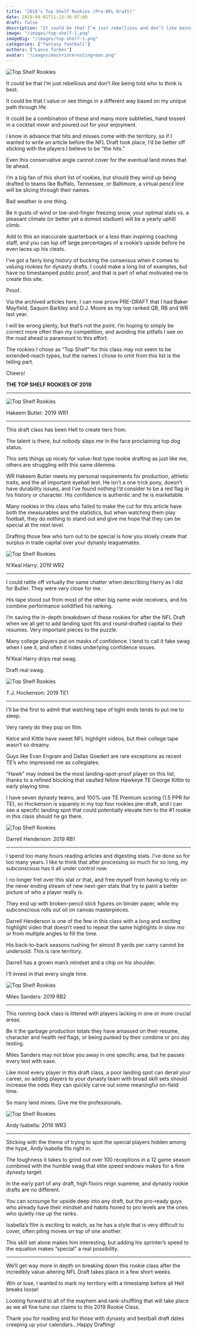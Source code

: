 ```yaml
---
title: "2019's Top Shelf Rookies (Pre-NFL Draft)"
date: 2019-04-01T11:23:36-07:00
draft: false
description: "It could be that I’m just rebellious and don’t like being told who to think is best."
image: "/images/top-shelf-1.png"
imageBig: "/images/top-shelf-1.png"
categories: ["fantasy football"]
authors: ["Lance Turbes"]
avatar: "/images/most+interesting+man.png"
---
```


![Top Shelf Rookies](/images/top-shelf-1.png)

It could be that I’m just rebellious and don’t like being told who to think is best.

It could be that I value or see things in a different way based on my unique path through life.

It could be a combination of these and many more subtleties, hand tossed in a cocktail mixer and poured out for your enjoyment.

I know in advance that hits and misses come with the territory, so if I wanted to write an article before the NFL Draft took place, I’d be better off sticking with the players I believe to be “the hits.”

Even this conservative angle cannot cover for the eventual land mines that lie ahead.

I’m a big fan of this short list of rookies, but should they wind up being drafted to teams like Buffalo, Tennessee, or Baltimore, a virtual pencil line will be slicing through their names.

Bad weather is one thing.

Be it gusts of wind or toe-and-finger freezing snow, your optimal stats vs. a pleasant climate (or better yet a domed stadium) will be a yearly uphill climb.

Add to this an inaccurate quarterback or a less than inspiring coaching staff, and you can lop off large percentages of a rookie’s upside before he even laces up his cleats.

I’ve got a fairly long history of bucking the consensus when it comes to valuing rookies for dynasty drafts. I could make a long list of examples, but have no timestamped public proof, and that is part of what motivated me to create this site.

Proof.

Via the archived articles here, I can now prove PRE-DRAFT that I had Baker Mayfield, Saquon Barkley and D.J. Moore as my top ranked QB, RB and WR last year.

I will be wrong plenty, but that’s not the point. I’m hoping to simply be correct more often than my competition, and avoiding the pitfalls I see on the road ahead is paramount to this effort.

The rookies I chose as “Top Shelf” for this class may not seem to be extended-reach types, but the names I chose to omit from this list is the telling part.

Cheers!

**THE TOP SHELF ROOKIES OF 2019**

---

![Top Shelf Rookies](/images/top-shelf-2.png)

Hakeem Butler: 2019 WR1

---

This draft class has been Hell to create tiers from.

The talent is there, but nobody slaps me in the face proclaiming top dog status.

This sets things up nicely for value-fest type rookie drafting as just like me, others are struggling with this same dilemma.

WR Hakeem Butler meets my personal requirements for production, athletic traits, and the all important eyeball test. He isn’t a one trick pony, doesn’t have durability issues, and I’ve found nothing I’d consider to be a red flag in his history or character. His confidence is authentic and he is marketable.

Many rookies in this class who failed to make the cut for this article have both the measurables and the statistics, but when watching them play football, they do nothing to stand out and give me hope that they can be special at the next level.

Drafting those few who turn out to be special is how you slowly create that surplus in trade capital over your dynasty leaguemates.

![Top Shelf Rookies](/images/top-shelf-3.png)

N’Keal Harry: 2019 WR2

---

I could rattle off virtually the same chatter when describing Harry as I did for Butler. They were very close for me.

His tape stood out from most of the other big name wide receivers, and his combine performance solidified his ranking.

I’m saving the in-depth breakdown of these rookies for after the NFL Draft when we all get to add landing spot fits and round-drafted capital to their resumes. Very important pieces to the puzzle.

Many college players put on masks of confidence. I tend to call it fake swag when I see it, and often it hides underlying confidence issues.

N’Keal Harry drips real swag.

Draft real swag.

![Top Shelf Rookies](/images/top-shelf-4.png)

T.J. Hockenson: 2019 TE1

---

I’ll be the first to admit that watching tape of tight ends tends to put me to sleep.

Very rarely do they pop on film.

Kelce and Kittle have sweet NFL highlight videos, but their college tape wasn’t so dreamy.

Guys like Evan Engram and Dallas Goedert are rare exceptions as recent TE’s who impressed me as collegiates.

“Hawk” may indeed be the most landing-spot-proof player on this list, thanks to a refined blocking that vaulted fellow Hawkeye TE George Kittle to early playing time.

I have seven dynasty teams, and 100% use TE Premium scoring (1.5 PPR for TE), so Hockenson is squarely in my top four rookies pre-draft, and I can see a specific landing spot that could potentially elevate him to the #1 rookie in this class should he go there.

![Top Shelf Rookies](/images/top-shelf-5.png)

Darrell Henderson: 2019 RB1

---

I spend too many hours reading articles and digesting stats. I’ve done so for too many years. I like to think that after processing so much for so long, my subconscious has it all under control now.

I no longer fret over this stat or that, and free myself from having to rely on the never ending stream of new next-gen stats that try to paint a better picture of who a player really is.

They end up with broken-pencil stick figures on binder paper, while my subconscious rolls out oil on canvas masterpieces.

Darrell Henderson is one of the few in this class with a long and exciting highlight video that doesn’t need to repeat the same highlights in slow mo or from multiple angles to fill the time.

His back-to-back seasons rushing for almost 9 yards per carry cannot be undersold. This is rare territory.

Darrell has a grown man’s mindset and a chip on his shoulder.

I’ll invest in that every single time.

![Top Shelf Rookies](/images/top-shelf-6.png)

Miles Sanders: 2019 RB2

---

This running back class is littered with players lacking in one or more crucial areas.

Be it the garbage production totals they have amassed on their resume, character and health red flags, or being punked by their combine or pro day testing.

Miles Sanders may not blow you away in one specific area, but he passes every test with ease.

Like most every player in this draft class, a poor landing spot can derail your career, so adding players to your dynasty team with broad skill sets should increase the odds they can quickly carve out some meaningful on-field time.

So many land mines. Give me the professionals.

![Top Shelf Rookies](/images/top-shelf-7.png)

Andy Isabella: 2019 WR3

---

Sticking with the theme of trying to spot the special players hidden among the hype, Andy Isabella fits right in.

The toughness it takes to grind out over 100 receptions in a 12 game season combined with the humble swag that elite speed endows makes for a fine dynasty target.

In the early part of any draft, high floors reign supreme, and dynasty rookie drafts are no different.

You can scrounge for upside deep into any draft, but the pro-ready guys who already have their mindset and habits honed to pro levels are the ones who quietly rise up the ranks.

Isabella’s film is exciting to watch, as he has a style that is very difficult to cover, often piling moves on top of one another.

This skill set alone makes him interesting, but adding his sprinter’s speed to the equation makes “special” a real possibility.

---

We’ll get way more in depth on breaking down this rookie class after the incredibly value-altering NFL Draft takes place in a few short weeks.

Win or lose, I wanted to mark my territory with a timestamp before all Hell breaks loose!

Looking forward to all of the mayhem and rank-shuffling that will take place as we all fine tune our claims to this 2019 Rookie Class.

Thank you for reading and for those with dynasty and bestball draft dates creeping up your calendars…Happy Drafting!
